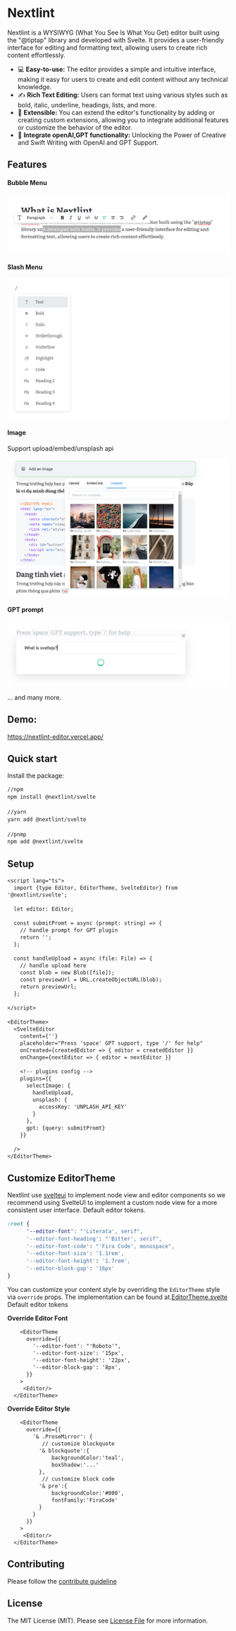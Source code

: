 # Nextlint

Nextlint is a WYSIWYG (What You See Is What You Get) editor built using the "@tiptap" library and developed with Svelte. It provides a user-friendly interface for editing and formatting text, allowing users to create rich content effortlessly.

- 💻 **Easy-to-use:** The editor provides a simple and intuitive interface, making it easy for users to create and edit content without any technical knowledge.
- ✍️ **Rich Text Editing:** Users can format text using various styles such as bold, italic, underline, headings, lists, and more.
- 🧱 **Extensible:** You can extend the editor's functionality by adding or creating custom extensions, allowing you to integrate additional features or customize the behavior of the editor.
- 🧠 **Integrate openAI,GPT functionality:** Unlocking the Power of Creative and Swift Writing with OpenAI and GPT Support.

## Features

#### Bubble Menu

![Bubble Menu](/source/bubble_menu.png)

#### Slash Menu

![Slash Menu](/source/slash_menu.png)

#### Image

Support upload/embed/unsplash api

![Image](/source/image.png)

#### GPT prompt

![GPT prompt](/source/gpt_prompt.png)

... and many more.

## Demo:

https://nextlint-editor.vercel.app/

## Quick start

Install the package:

```sh
//npm
npm install @nextlint/svelte

//yarn
yarn add @nextlint/svelte

//pnmp
npm add @nextlint/svelte
```

## Setup

```svelte
<script lang="ts">
  import {type Editor, EditorTheme, SvelteEditor} from '@nextlint/svelte';

  let editor: Editor;

  const submitPromt = async (prompt: string) => {
    // handle prompt for GPT plugin
    return '';
  };

  const handleUpload = async (file: File) => {
    // handle upload here
    const blob = new Blob([file]);
    const previewUrl = URL.createObjectURL(blob);
    return previewUrl;
  };

</script>

<EditorTheme>
  <SvelteEditor
    content={''}
    placeholder="Press 'space' GPT support, type '/' for help"
    onCreated={createdEditor => { editor = createdEditor }}
    onChange={nextEditor => { editor = nextEditor }}

    <!-- plugins config -->
    plugins={{
      selectImage: {
        handleUpload,
        unsplash: {
          accessKey: 'UNPLASH_API_KEY'
        }
      },
      gpt: {query: submitPromt}
    }}

  />
</EditorTheme>

```
## Customize EditorTheme
Nextlint use [svelteui](https://www.svelteui.org/) to implement node view and editor components so we recommend using SvelteUI to implement a custom node view for a more consistent user interface.
Default editor tokens.
```css
:root {
      '--editor-font': "'Literata', serif",
      '--editor-font-heading': "'Bitter', serif",
      '--editor-font-code': "'Fira Code', monospace",
      '--editor-font-size': '1.1rem',
      '--editor-font-height': '1.7rem',
      '--editor-block-gap': '16px'
}
```
You can customize your content style by overriding the `EditorTheme` style via `override` props. The implementation can be found at.[EditorTheme.svelte](https://github.com/sveltor/nextlint/blob/main/packages/svelte/src/lib/EditorTheme.svelte)
Default editor tokens

**Override Editor Font**

```svelte
    <EditorTheme
      override={{
        '--editor-font': "'Roboto'",
        '--editor-font-size': '15px',
        '--editor-font-height': '22px',
        '--editor-block-gap': '8px',
      }}
    >
     <Editor/>
  </EditorTheme>
```
**Override Editor Style**
```svelte
    <EditorTheme
      override={{
        '& .ProseMirror': {
           // customize blockquote
          '& blockquote':{
              backgroundColor:'teal',
              boxShadow:'...'
          },
           // customize block code
          '& pre':{
              backgroundColor:'#000',
              fontFamily:'FiraCode'
          }
        }
      }}
    >
     <Editor/>
  </EditorTheme>
```

## Contributing
Please follow the [contribute guideline](https://github.com/sveltor/nextlint/blob/main/CONTRIBUTING.md)
## License
The MIT License (MIT). Please see [License File](https://github.com/sveltor/nextlint/blob/main/LICENSE) for more information.

